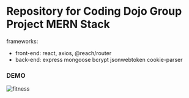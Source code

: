 <h1>Repository for Coding Dojo Group Project MERN Stack</h1>

frameworks:
<ul>
  <li>front-end: react, axios, @reach/router</li>
  <li>back-end: express mongoose bcrypt jsonwebtoken cookie-parser</li>
</ul>

### DEMO
![fitness](https://user-images.githubusercontent.com/58833788/134577157-10e84c4a-fa12-477c-9f1f-20d8f33a6701.gif)
